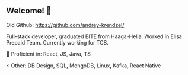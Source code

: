 ## Welcome! 👋

Old Github: https://github.com/andrey-krendzel/

Full-stack developer, graduated BITE from Haaga-Helia. Worked in Elisa Prepaid Team. Currently working for TCS. 

🔭 Proficient in: React, JS, Java, TS

⚡ Other: DB Design, SQL, MongoDB, Linux, Kafka, React Native

<!--
**andrey-krendzel-new/andrey-krendzel-new** is a ✨ _special_ ✨ repository because its `README.md` (this file) appears on your GitHub profile.

Here are some ideas to get you started:

- 🔭 I’m currently working on ...
- 🌱 I’m currently learning ...
- 👯 I’m looking to collaborate on ...
- 🤔 I’m looking for help with ...
- 💬 Ask me about ...
- 📫 How to reach me: ...
- 😄 Pronouns: ...
- ⚡ Fun fact: ...
-->
